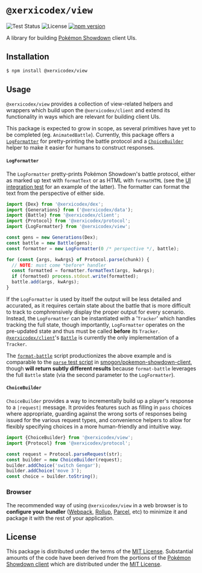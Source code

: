 # `@xerxicodex/view`

![Test Status](https://github.com/pkmn/ps/workflows/Tests/badge.svg)
![License](https://img.shields.io/badge/License-MIT-blue.svg)
[![npm version](https://img.shields.io/npm/v/@xerxicodex/view.svg)](https://www.npmjs.com/package/@xerxicodex/view)

A library for building [Pokémon Showdown](https://pokemonshowdown.com) client UIs.

## Installation

```sh
$ npm install @xerxicodex/view
```

## Usage

`@xerxicodex/view` provides a collection of view-related helpers and wrappers which build upon the
`@xerxicodex/client` and extend its functionality in ways which are relevant for building client UIs.

This package is expected to grow in scope, as several primitives have yet to be completed (eg.
`AnimatedBattle`). Currently, this package offers a [`LogFormatter`](#LogFormatter) for
pretty-printing the battle protocol and a [`ChoiceBuilder`](#ChoiceBuilder) helper to make it
easier for humans to construct responses.

#### `LogFormatter`

The `LogFormatter` pretty-prints Pokémon Showdown's battle protocol, either as marked up text with
`formatText` or as HTML with `formatHTML` (see the [UI integration
test](../integration/src/ui/index.ts) for an example of the latter). The formatter can format the
text from the perspective of either side.

```ts
import {Dex} from '@xerxicodex/dex';
import {Generations} from ('@xerxicodex/data');
import {Battle} from '@xerxicodex/client';
import {Protocol} from '@xerxicodex/protocol';
import {LogFormatter} from '@xerxicodex/view';

const gens = new Generations(Dex);
const battle = new Battle(gens);
const formatter = new LogFormatter(0 /* perspective */, battle);

for (const {args, kwArgs} of Protocol.parse(chunk)) {
  // NOTE: must come *before* handler
  const formatted = formatter.formatText(args, kwArgs);
  if (formatted) process.stdout.write(formatted);
  battle.add(args, kwArgs);
}
```

If the `LogFormatter` is used by itself the output will be less detailed and accurated, as it
requires certain state about the battle that is more difficult to track to comphrensively display
the proper output for every scenario. Instead, the `LogFormatter` can be instantiated with a
'`Tracker`' which handles tracking the full state, though importantly, `LogFormatter` operates on
the pre-updated state and thus must be called **before** its `Tracker`.
[`@xerxicodex/client`](../client)'s [`Battle`](../client/src/battle.ts) is currently the only
implementation of a `Tracker`.

The [`format-battle`](format-battle) script productionizes the above example and is comparable to
the [`parse` test script](https://github.com/smogon/pokemon-showdown-client/blob/master/test/parse)
in [smogon/pokemon-showdown-client](https://github.com/smogon/pokemon-showdown-client), though
**will return subtly different results** because `format-battle` leverages the full `Battle` state (via the second parameter to the `LogFormatter`).

#### `ChoiceBuilder`

`ChoiceBuilder` provides a way to incrementally build up a player's response to a `|request|`
message. It provides features such as filling in `pass` choices where appropriate, guarding against
the wrong sorts of responses being issued for the various request types, and convenience helpers to
allow for flexibly specifying choices in a more human-friendly and intuitive way.

```ts
import {ChoiceBuilder} from '@xerxicodex/view';
import {Protocol} from '@xerxicodex/protocol';

const request = Protocol.parseRequest(str);
const builder = new ChoiceBuilder(request);
builder.addChoice('switch Gengar');
builder.addChoice('move 3');
const choice = builder.toString();
```

### Browser

The recommended way of using `@xerxicodex/view` in a web browser is to **configure your bundler**
([Webpack](https://webpack.js.org/), [Rollup](https://rollupjs.org/),
[Parcel](https://parceljs.org/), etc) to minimize it and package it with the rest of your
application.

## License

This package is distributed under the terms of the [MIT License](LICENSE). Substantial amounts of
the code have been derived from the portions of the [Pokémon Showdown
client](https://github.com/smogon/pokemon-showdown-client) which are distributed under the [MIT
License](https://github.com/smogon/pokemon-showdown-client/blob/master/src/battle.ts#L6).
